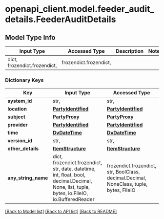 # openapi_client.model.feeder_audit_details.FeederAuditDetails

## Model Type Info
Input Type | Accessed Type | Description | Notes
------------ | ------------- | ------------- | -------------
dict, frozendict.frozendict,  | frozendict.frozendict,  |  | 

### Dictionary Keys
Key | Input Type | Accessed Type | Description | Notes
------------ | ------------- | ------------- | ------------- | -------------
**system_id** | str,  | str,  |  | 
**location** | [**PartyIdentified**](PartyIdentified.md) | [**PartyIdentified**](PartyIdentified.md) |  | [optional] 
**subject** | [**PartyProxy**](PartyProxy.md) | [**PartyProxy**](PartyProxy.md) |  | [optional] 
**provider** | [**PartyIdentified**](PartyIdentified.md) | [**PartyIdentified**](PartyIdentified.md) |  | [optional] 
**time** | [**DvDateTime**](DvDateTime.md) | [**DvDateTime**](DvDateTime.md) |  | [optional] 
**version_id** | str,  | str,  |  | [optional] 
**other_details** | [**ItemStructure**](ItemStructure.md) | [**ItemStructure**](ItemStructure.md) |  | [optional] 
**any_string_name** | dict, frozendict.frozendict, str, date, datetime, int, float, bool, decimal.Decimal, None, list, tuple, bytes, io.FileIO, io.BufferedReader | frozendict.frozendict, str, BoolClass, decimal.Decimal, NoneClass, tuple, bytes, FileIO | any string name can be used but the value must be the correct type | [optional]

[[Back to Model list]](../../README.md#documentation-for-models) [[Back to API list]](../../README.md#documentation-for-api-endpoints) [[Back to README]](../../README.md)

